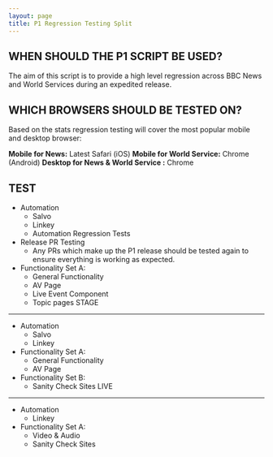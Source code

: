 ```yaml
---
layout: page
title: P1 Regression Testing Split
---
```


WHEN SHOULD THE P1 SCRIPT BE USED?
---------------------------------

The aim of this script is to provide a high level regression across BBC News and World Services during an expedited release.

WHICH BROWSERS SHOULD BE TESTED ON?
---------------------------------
Based on the stats regression testing will cover the most popular mobile and desktop browser:

**Mobile for News:** Latest Safari (iOS)
**Mobile for World Service:** Chrome (Android)
**Desktop for News & World Service :** Chrome

TEST
----
-   Automation
    -   Salvo
    -   Linkey
    -   Automation Regression Tests
-   Release PR Testing
    -   Any PRs which make up the P1 release should be tested again to ensure everything is working as expected.
-   Functionality Set A:
    -   General Functionality
    -   AV Page
    -   Live Event Component
    -   Topic pages
STAGE
-----
-   Automation
    -   Salvo
    -   Linkey
-   Functionality Set A:
    -   General Functionality
    -   AV Page
-   Functionality Set B:
    -   Sanity Check Sites
LIVE
-----
-   Automation
    -   Linkey
-   Functionality Set A:
    -   Video & Audio
    -   Sanity Check Sites
